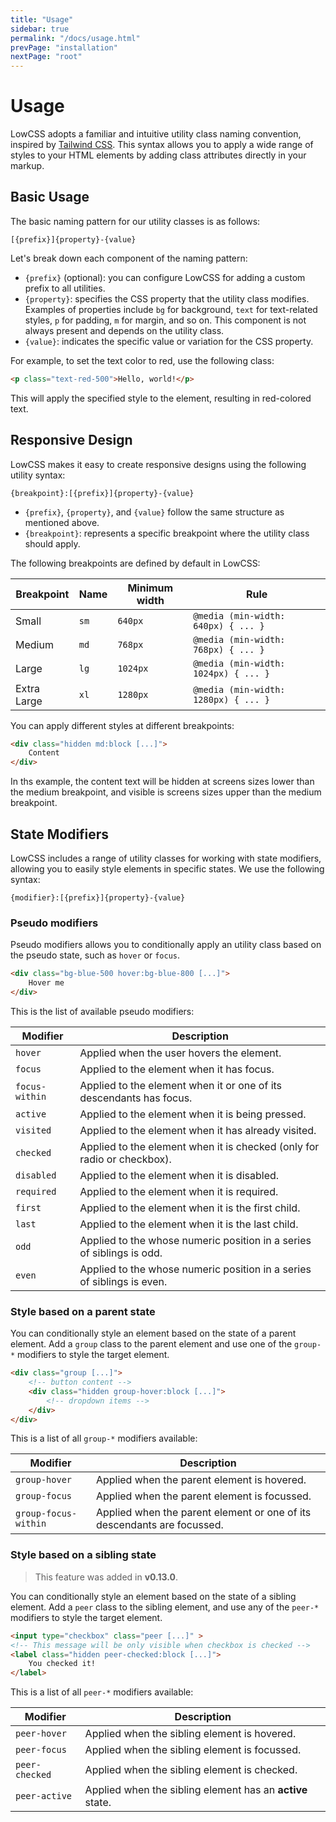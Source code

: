 ```yaml
---
title: "Usage"
sidebar: true
permalink: "/docs/usage.html"
prevPage: "installation"
nextPage: "root"
---
```


# Usage

LowCSS adopts a familiar and intuitive utility class naming convention, inspired by [Tailwind CSS](https://www.tailwindcss.com). This syntax allows you to apply a wide range of styles to your HTML elements by adding class attributes directly in your markup.

## Basic Usage

The basic naming pattern for our utility classes is as follows:

```
[{prefix}]{property}-{value}
```

Let's break down each component of the naming pattern:

- `{prefix}` (optional): you can configure LowCSS for adding a custom prefix to all utilities.
- `{property}`: specifies the CSS property that the utility class modifies. Examples of properties include `bg` for background, `text` for text-related styles, `p` for padding, `m` for margin, and so on. This component is not always present and depends on the utility class.
- `{value}`: indicates the specific value or variation for the CSS property. 

For example, to set the text color to red, use the following class:

```html
<p class="text-red-500">Hello, world!</p>
```

This will apply the specified style to the element, resulting in red-colored text.

## Responsive Design

LowCSS makes it easy to create responsive designs using the following utility syntax: 

```
{breakpoint}:[{prefix}]{property}-{value}
```

- `{prefix}`, `{property}`, and `{value}` follow the same structure as mentioned above.
- `{breakpoint}`: represents a specific breakpoint where the utility class should apply. 

The following breakpoints are defined by default in LowCSS:

| Breakpoint | Name | Minimum width | Rule |
|------------|------|---------------|------|
| Small | `sm` | `640px` | `@media (min-width: 640px) { ... }` |
| Medium | `md` | `768px` | `@media (min-width: 768px) { ... }` |
| Large | `lg` | `1024px` | `@media (min-width: 1024px) { ... }` |
| Extra Large | `xl` | `1280px` | `@media (min-width: 1280px) { ... }` |

You can apply different styles at different breakpoints:

```html
<div class="hidden md:block [...]">
    Content
</div>
```

In ths example, the content text will be hidden at screens sizes lower than the medium breakpoint, and visible is screens sizes upper than the medium breakpoint.

## State Modifiers

LowCSS includes a range of utility classes for working with state modifiers, allowing you to easily style elements in specific states. We use the following syntax:

```
{modifier}:[{prefix}]{property}-{value}
```

### Pseudo modifiers

Pseudo modifiers allows you to conditionally apply an utility class based on the pseudo state, such as `hover` or `focus`.

```html
<div class="bg-blue-500 hover:bg-blue-800 [...]">
    Hover me
</div>
```

This is the list of available pseudo modifiers:

| Modifier | Description |
|----------|-------------|
| `hover` | Applied when the user hovers the element. |
| `focus` | Applied to the element when it has focus. |
| `focus-within` | Applied to the element when it or one of its descendants has focus. |
| `active` | Applied to the element when it is being pressed. |
| `visited` | Applied to the element when it has already visited. |
| `checked` | Applied to the element when it is checked (only for radio or checkbox). |
| `disabled` | Applied to the element when it is disabled. |
| `required` | Applied to the element when it is required. |
| `first` | Applied to the element when it is the first child. |
| `last` | Applied to the element when it is the last child. |
| `odd` | Applied to the whose numeric position in a series of siblings is odd. |
| `even` | Applied to the whose numeric position in a series of siblings is even. |

### Style based on a parent state

You can conditionally style an element based on the state of a parent element. Add a `group` class to the parent element and use one of the `group-*` modifiers to style the target element.

```html
<div class="group [...]">
    <!-- button content -->
    <div class="hidden group-hover:block [...]">
        <!-- dropdown items -->
    </div>
</div>
```

This is a list of all `group-*` modifiers available:

| Modifier | Description |
|----------|-------------|
| `group-hover` | Applied when the parent element is hovered. |
| `group-focus` | Applied when the parent element is focussed. |
| `group-focus-within` | Applied when the parent element or one of its descendants are focussed. |

### Style based on a sibling state

> This feature was added in **v0.13.0**.

You can conditionally style an element based on the state of a sibling element. Add a `peer` class to the sibling element, and use any of the `peer-*` modifiers to style the target element.

```html
<input type="checkbox" class="peer [...]" >
<!-- This message will be only visible when checkbox is checked -->
<label class="hidden peer-checked:block [...]">
    You checked it!
</label>
```

This is a list of all `peer-*` modifiers available:

| Modifier | Description |
|----------|-------------|
| `peer-hover` | Applied when the sibling element is hovered. |
| `peer-focus` | Applied when the sibling element is focussed. |
| `peer-checked` | Applied when the sibling element is checked. |
| `peer-active` | Applied when the sibling element has an <b>active</b> state. |
